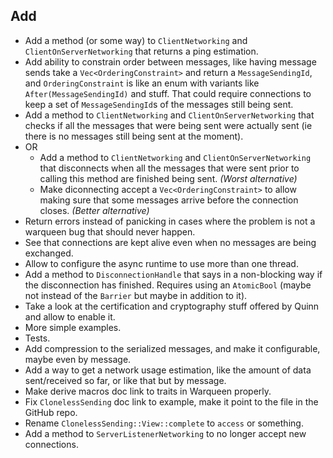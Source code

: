 ## Add

- Add a method (or some way) to `ClientNetworking` and `ClientOnServerNetworking` that returns a ping estimation.
- Add ability to constrain order between messages, like having message sends take a `Vec<OrderingConstraint>` and return a `MessageSendingId`, and `OrderingConstraint` is like an enum with variants like `After(MessageSendingId)` and stuff. That could require connections to keep a set of `MessageSendingId`s of the messages still being sent.
- Add a method to `ClientNetworking` and `ClientOnServerNetworking` that checks if all the messages that were being sent were actually sent (ie there is no messages still being sent at the moment).
- OR
  - Add a method to `ClientNetworking` and `ClientOnServerNetworking` that disconnects when all the messages that were sent prior to calling this method are finished being sent. *(Worst alternative)*
  - Make diconnecting accept a `Vec<OrderingConstraint>` to allow making sure that some messages arrive before the connection closes. *(Better alternative)*
- Return errors instead of panicking in cases where the problem is not a warqueen bug that should never happen.
- See that connections are kept alive even when no messages are being exchanged.
- Allow to configure the async runtime to use more than one thread.
- Add a method to `DisconnectionHandle` that says in a non-blocking way if the disconnection has finished. Requires using an `AtomicBool` (maybe not instead of the `Barrier` but maybe in addition to it).
- Take a look at the certification and cryptography stuff offered by Quinn and allow to enable it.
- More simple examples.
- Tests.
- Add compression to the serialized messages, and make it configurable, maybe even by message.
- Add a way to get a network usage estimation, like the amount of data sent/received so far, or like that but by message.
- Make derive macros doc link to traits in Warqueen properly.
- Fix `ClonelessSending` doc link to example, make it point to the file in the GitHub repo.
- Rename `ClonelessSending::View::complete` to `access` or something.
- Add a method to `ServerListenerNetworking` to no longer accept new connections.
